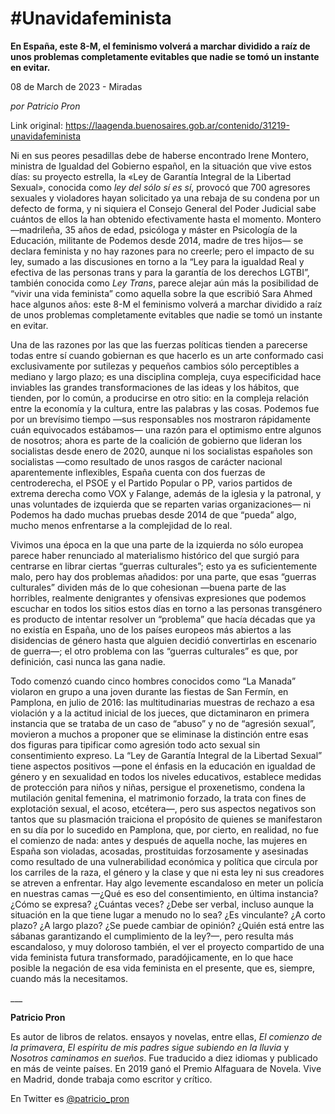 # #Unavidafeminista

**En España, este 8-M, el feminismo volverá a marchar dividido a raíz de unos problemas completamente evitables que nadie se tomó un instante en evitar.**

08 de March de 2023 - Miradas

_por Patricio Pron_

Link original: https://laagenda.buenosaires.gob.ar/contenido/31219-unavidafeminista



Ni en sus peores pesadillas debe de haberse encontrado Irene Montero, ministra de Igualdad del Gobierno español, en la situación que vive estos días: su proyecto estrella, la «Ley de Garantía Integral de la Libertad Sexual», conocida como *ley del sólo sí es sí*, provocó que 700 agresores sexuales y violadores hayan solicitado ya una rebaja de su condena por un defecto de forma, y ni siquiera el Consejo General del Poder Judicial sabe cuántos de ellos la han obtenido efectivamente hasta el momento. Montero —madrileña, 35 años de edad, psicóloga y máster en Psicología de la Educación, militante de Podemos desde 2014, madre de tres hijos— se declara feminista y no hay razones para no creerle; pero el impacto de su ley, sumado a las discusiones en torno a la “Ley para la igualdad Real y efectiva de las personas trans y para la garantía de los derechos LGTBI”, también conocida como *Ley Trans*, parece alejar aún más la posibilidad de “vivir una vida feminista” como aquella sobre la que escribió Sara Ahmed hace algunos años: este 8-M el feminismo volverá a marchar dividido a raíz de unos problemas completamente evitables que nadie se tomó un instante en evitar.




Una de las razones por las que las fuerzas políticas tienden a parecerse todas entre sí cuando gobiernan es que hacerlo es un arte conformado casi exclusivamente por sutilezas y pequeños cambios sólo perceptibles a mediano y largo plazo; es una disciplina compleja, cuya especificidad hace inviables las grandes transformaciones de las ideas y los hábitos, que tienden, por lo común, a producirse en otro sitio: en la compleja relación entre la economía y la cultura, entre las palabras y las cosas. Podemos fue por un brevísimo tiempo —sus responsables nos mostraron rápidamente cuán equivocados estábamos— una razón para el optimismo entre algunos de nosotros; ahora es parte de la coalición de gobierno que lideran los socialistas desde enero de 2020, aunque ni los socialistas españoles son socialistas —como resultado de unos rasgos de carácter nacional aparentemente inflexibles, España cuenta con dos fuerzas de centroderecha, el PSOE y el Partido Popular o PP, varios partidos de extrema derecha como VOX y Falange, además de la iglesia y la patronal, y unas voluntades de izquierda que se reparten varias organizaciones— ni Podemos ha dado muchas pruebas desde 2014 de que “pueda” algo, mucho menos enfrentarse a la complejidad de lo real.




Vivimos una época en la que una parte de la izquierda no sólo europea parece haber renunciado al materialismo histórico del que surgió para centrarse en librar ciertas “guerras culturales”; esto ya es suficientemente malo, pero hay dos problemas añadidos: por una parte, que esas “guerras culturales” dividen más de lo que cohesionan —buena parte de las horribles, realmente denigrantes y ofensivas expresiones que podemos escuchar en todos los sitios estos días en torno a las personas transgénero es producto de intentar resolver un “problema” que hacía décadas que ya no existía en España, uno de los países europeos más abiertos a las disidencias de género hasta que alguien decidió convertirlas en escenario de guerra—; el otro problema con las “guerras culturales” es que, por definición, casi nunca las gana nadie.




Todo comenzó cuando cinco hombres conocidos como “La Manada” violaron en grupo a una joven durante las fiestas de San Fermín, en Pamplona, en julio de 2016: las multitudinarias muestras de rechazo a esa violación y a la actitud inicial de los jueces, que dictaminaron en primera instancia que se trataba de un caso de “abuso” y no de “agresión sexual”, movieron a muchos a proponer que se eliminase la distinción entre esas dos figuras para tipificar como agresión todo acto sexual sin consentimiento expreso. La “Ley de Garantía Integral de la Libertad Sexual” tiene aspectos positivos —pone el énfasis en la educación en igualdad de género y en sexualidad en todos los niveles educativos, establece medidas de protección para niños y niñas, persigue el proxenetismo, condena la mutilación genital femenina, el matrimonio forzado, la trata con fines de explotación sexual, el acoso, etcétera—, pero sus aspectos negativos son tantos que su plasmación traiciona el propósito de quienes se manifestaron en su día por lo sucedido en Pamplona, que, por cierto, en realidad, no fue el comienzo de nada: antes y después de aquella noche, las mujeres en España son violadas, acosadas, prostituidas forzosamente y asesinadas como resultado de una vulnerabilidad económica y política que circula por los carriles de la raza, el género y la clase y que ni esta ley ni sus creadores se atreven a enfrentar. Hay algo levemente escandaloso en meter un policía en nuestras camas —¿Qué es eso del consentimiento, en última instancia? ¿Cómo se expresa? ¿Cuántas veces? ¿Debe ser verbal, incluso aunque la situación en la que tiene lugar a menudo no lo sea? ¿Es vinculante? ¿A corto plazo? ¿A largo plazo? ¿Se puede cambiar de opinión? ¿Quién está entre las sábanas garantizando el cumplimiento de la ley?—, pero resulta más escandaloso, y muy doloroso también, el ver el proyecto compartido de una vida feminista futura transformado, paradójicamente, en lo que hace posible la negación de esa vida feminista en el presente, que es, siempre, cuando más la necesitamos.




\_\_\_




**Patricio Pron**




Es autor de libros de relatos. ensayos y novelas, entre ellas, *El comienzo de la primavera*, *El espíritu de mis padres sigue subiendo en la lluvia* y *Nosotros caminamos en sueños*. Fue traducido a diez idiomas y publicado en más de veinte países. En 2019 ganó el Premio Alfaguara de Novela. Vive en Madrid, donde trabaja como escritor y crítico.




En Twitter es [@patricio\_pron](https://twitter.com/patricio_pron)



